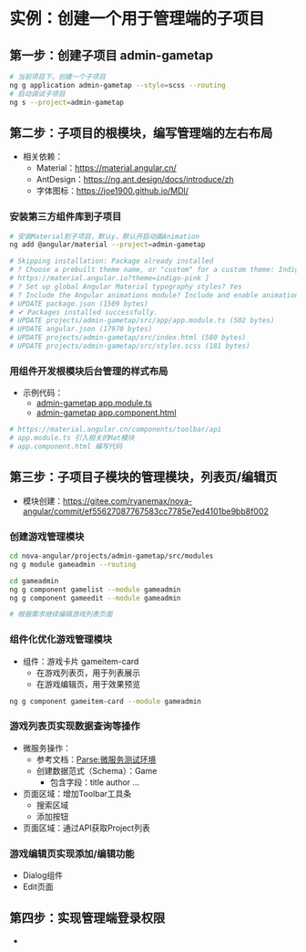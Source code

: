 # 实例：创建一个用于管理端的子项目
## 第一步：创建子项目 admin-gametap
``` sh
# 当前项目下，创建一个子项目
ng g application admin-gametap --style=scss --routing
# 启动调试子项目
ng s --project=admin-gametap
```

## 第二步：子项目的根模块，编写管理端的左右布局
- 相关依赖：
    - Material：https://material.angular.cn/
    - AntDesign：https://ng.ant.design/docs/introduce/zh
    - 字体图标：https://joe1900.github.io/MDI/

### 安装第三方组件库到子项目
``` sh
# 安装Material到子项目，默认y，默认开启动画Animation
ng add @angular/material --project=admin-gametap

# Skipping installation: Package already installed
# ? Choose a prebuilt theme name, or "custom" for a custom theme: Indigo/Pink        [ Preview:                                            
# https://material.angular.io?theme=indigo-pink ]                                                                                          
# ? Set up global Angular Material typography styles? Yes
# ? Include the Angular animations module? Include and enable animations
# UPDATE package.json (1509 bytes)
# ✔ Packages installed successfully.
# UPDATE projects/admin-gametap/src/app/app.module.ts (502 bytes)
# UPDATE angular.json (17970 bytes)
# UPDATE projects/admin-gametap/src/index.html (580 bytes)
# UPDATE projects/admin-gametap/src/styles.scss (181 bytes)
```

### 用组件开发根模块后台管理的样式布局
- 示例代码：
    - [admin-gametap app.module.ts](../../projects/admin-gametap/src/app/app.module.ts)
    - [admin-gametap app.component.html](../../projects/admin-gametap/src/app/app.component.html)
``` sh 
# https://material.angular.cn/components/toolbar/api
# app.module.ts 引入相关的Mat模块
# app.component.html 编写代码
```

## 第三步：子项目子模块的管理模块，列表页/编辑页
- 模块创建：https://gitee.com/ryanemax/nova-angular/commit/ef55627087767583cc7785e7ed4101be9bb8f002

### 创建游戏管理模块
``` sh
cd nova-angular/projects/admin-gametap/src/modules
ng g module gameadmin --routing

cd gameadmin
ng g component gamelist --module gameadmin
ng g component gameedit --module gameadmin

# 根据需求继续编辑游戏列表页面

```

### 组件化优化游戏管理模块
- 组件：游戏卡片 gameitem-card
    - 在游戏列表页，用于列表展示
    - 在游戏编辑页，用于效果预览
``` sh
ng g component gameitem-card --module gameadmin
```

### 游戏列表页实现数据查询等操作
- 微服务操作：
    - 参考文档：[Parse:微服务测试环境](/docs/backend/parse.md)
    - 创建数据范式（Schema）：Game
        - 包含字段：title author ...
- 页面区域：增加Toolbar工具条
    - 搜索区域
    - 添加按钮
- 页面区域：通过API获取Project列表

### 游戏编辑页实现添加/编辑功能
- Dialog组件
- Edit页面

## 第四步：实现管理端登录权限
- 
